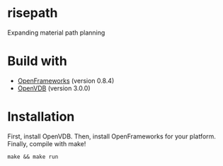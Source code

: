 # risepath
Expanding material path planning

# Build with

* [OpenFrameworks](http://http://openframeworks.cc) (version 0.8.4)
* [OpenVDB](http://http://www.openvdb.org) (version 3.0.0)

# Installation

First, install OpenVDB.
Then, install OpenFrameworks for your platform.
Finally, compile with make!

```
make && make run
```
